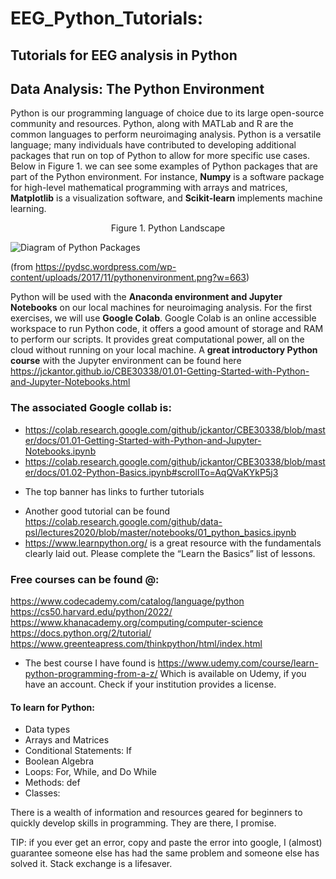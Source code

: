 # EEG_Python_Tutorials: 
## Tutorials for EEG analysis in Python
## Data Analysis: The Python Environment  

Python is our programming language of choice due to its large open-source community and resources. Python, along with MATLab and R are the common languages to perform neuroimaging analysis. Python is a versatile language; many individuals have contributed to developing additional packages that run on top of Python to allow for more specific use cases. Below in Figure 1. we can see some examples of Python packages that are part of the Python environment. For instance, **Numpy** is a software package for high-level mathematical programming with arrays and matrices, **Matplotlib** is a visualization software, and **Scikit-learn** implements machine learning.  

<p align="center">
Figure 1. Python Landscape  
</p>

![Diagram of Python Packages](https://pydsc.wordpress.com/wp-content/uploads/2017/11/pythonenvironment.png?w=663)

(from https://pydsc.wordpress.com/wp-content/uploads/2017/11/pythonenvironment.png?w=663)

Python will be used with the **Anaconda environment and Jupyter Notebooks** on our local machines for neuroimaging analysis. For the first exercises, we will use **Google Colab**. Google Colab is an online accessible workspace to run Python code, it offers a good amount of storage and RAM to perform our scripts. It provides great computational power, all on the cloud without running on your local machine. A **great introductory Python course** with the Jupyter environment can be found here https://jckantor.github.io/CBE30338/01.01-Getting-Started-with-Python-and-Jupyter-Notebooks.html   

### The associated Google collab is: 
- https://colab.research.google.com/github/jckantor/CBE30338/blob/master/docs/01.01-Getting-Started-with-Python-and-Jupyter-Notebooks.ipynb 
- https://colab.research.google.com/github/jckantor/CBE30338/blob/master/docs/01.02-Python-Basics.ipynb#scrollTo=AqQVaKYkP5j3  
* The top banner has links to further tutorials 
- Another good tutorial can be found https://colab.research.google.com/github/data-psl/lectures2020/blob/master/notebooks/01_python_basics.ipynb  
- https://www.learnpython.org/ is a great resource with the fundamentals clearly laid out. Please complete the “Learn the Basics” list of lessons.  

### Free courses can be found @: 
https://www.codecademy.com/catalog/language/python  
https://cs50.harvard.edu/python/2022/  
https://www.khanacademy.org/computing/computer-science  
https://docs.python.org/2/tutorial/ 
https://www.greenteapress.com/thinkpython/html/index.html 

- The best course I have found is https://www.udemy.com/course/learn-python-programming-from-a-z/  Which is available on Udemy, if you have an account. Check if your institution provides a license.

#### To learn for Python: 
- Data types  
- Arrays and Matrices 
- Conditional Statements: If 
- Boolean Algebra  
- Loops: For, While, and Do While 
- Methods: def 
- Classes:

There is a wealth of information and resources geared for beginners to quickly develop skills in programming. They are there, I promise.  

TIP: if you ever get an error, copy and paste the error into google, I (almost) guarantee someone else has had the same problem and someone else has solved it. Stack exchange is a lifesaver.  



